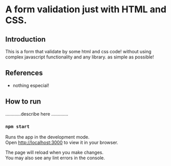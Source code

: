 # A form validation just with HTML and CSS.

## Introduction
 This is a form that validate by some html and css code! without using complex javascript functionality and any library. as simple as possible!

## References
- nothing especial!


## How to run

............describe here .............

### `npm start`

Runs the app in the development mode.\
Open [http://localhost:3000](http://localhost:3000) to view it in your browser.

The page will reload when you make changes.\
You may also see any lint errors in the console.

